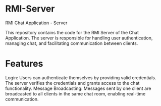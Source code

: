 # RMI-Server
RMI Chat Application - Server

This repository contains the code for the RMI Server of the Chat Application. The server is responsible for handling user authentication, managing chat, and facilitating communication between clients.

# Features
Login: Users can authenticate themselves by providing valid credentials. The server verifies the credentials and grants access to the chat functionality.
Message Broadcasting: Messages sent by one client are broadcasted to all clients in the same chat room, enabling real-time communication.
